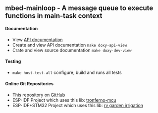 ##  mbed-mainloop  - A message queue to execute functions in main-task context


#### Documentation
   *  View [API documentation](https://zwiebert.github.io/mbed-mainloop/api) 
   *  Create and view API documentation `make doxy-api-view`
   *  Crate and view source documentation `make doxy-dev-view`

#### Testing  
   *  `make host-test-all`  configure, build and runs all tests

#### Online Git Repositories
   * This repository on [GitHub](https://github.com/zwiebert/main-loop.git)
   * ESP-IDF Project which uses this lib: [tronferno-mcu](https://github.com/zwiebert/tronferno-mcu.git)
   * ESP-IDF+STM32 Project which uses this lib: [rv garden irrigation](https://github.com/zwiebert/irrigation_control.git)

